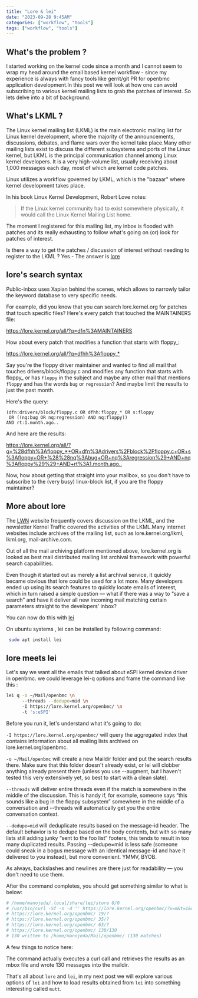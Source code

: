 ```yaml
---
title: "Lore & lei"
date: "2023-09-28 9:45AM"
categories: ["workflow", "tools"]
tags: ["workflow", "tools"]
---
```


## What's the problem ?

I started working on the kernel code since a month and I cannot seem to wrap my
head around the email based kernel workflow - since my experience is always with
fancy tools like gerrit/git PR for openbmc application development.In this post
we will look at how one can avoid subscribing to various kernel mailing lists to
grab the patches of interest. So lets delve into a bit of background.

## What's LKML ?

The Linux kernel mailing list (LKML) is the main electronic mailing list for
Linux kernel development, where the majority of the announcements, discussions,
debates, and flame wars over the kernel take place.Many other mailing lists exist
to discuss the different subsystems and ports of the Linux kernel, but LKML is
the principal communication channel among Linux kernel developers. It is a very
high-volume list, usually receiving about 1,000 messages each day, most of which
are kernel code patches.

Linux utilizes a workflow governed by LKML, which is the "bazaar" where kernel
development takes place.

In his book Linux Kernel Development, Robert Love notes:

> If the Linux kernel community had to exist somewhere physically, it would call
> the Linux Kernel Mailing List home.

The moment I registered for this mailing list, my inbox is flooded with patches
and its really exhausting to follow what's going on (or) look for patches of
interest.

Is there a way to get the patches / discussion of interest without needing to
register to the LKML ? Yes  - The answer is [lore](https://lore.kernel.org/)

## lore's search syntax

Public-inbox uses Xapian behind the scenes, which allows to narrowly tailor the
keyword database to very specific needs.

For example, did you know that you can search lore.kernel.org for patches that
touch specific files? Here's every patch that touched the MAINTAINERS file:

<https://lore.kernel.org/all/?q=dfn%3AMAINTAINERS>

How about every patch that modifies a function that starts with floppy_:

<https://lore.kernel.org/all/?q=dfhh%3Afloppy_*>

Say you're the floppy driver maintainer and wanted to find all mail that touches
drivers/block/floppy.c and modifies any function that starts with floppy_ or has
`floppy` in the subject and maybe any other mail that mentions `floppy` and has
the words `bug` or `regression`? And maybe limit the results to just the past
month.

Here's the query:

    (dfn:drivers/block/floppy.c OR dfhh:floppy_* OR s:floppy
     OR ((nq:bug OR nq:regression) AND nq:floppy))
    AND rt:1.month.ago..

And here are the results:

<https://lore.kernel.org/all/?q=%28dfhh%3Afloppy_*+OR+dfn%3Adrivers%2Fblock%2Ffloppy.c+OR+s%3Afloppy+OR+%28%28nq%3Abug+OR+nq%3Aregression%29+AND+nq%3Afloppy%29%29+AND+rt%3A1.month.ago..>

Now, how about getting that straight into your mailbox, so you don't have to
subscribe to the (very busy) linux-block list, if you are the floppy maintainer?

## More about lore

The [LWN](https://lwn.net/) website frequently covers discussion on the LKML, and
the newsletter Kernel Traffic covered the activities of the LKML.Many internet
websites include archives of the mailing list, such as lore.kernel.org/lkml,
lkml.org, mail-archive.com.

Out of all the mail archiving platform mentioned above, lore.kernel.org is
looked as best mail distributed mailing list archival framework with powerful
search capabilities.

Even though it started out as merely a list archival service, it quickly became
obvious that lore could be used for a lot more. Many developers ended up using
its search features to quickly locate emails of interest, which in turn raised a
simple question — what if there was a way to “save a search” and have it deliver
all new incoming mail matching certain parameters straight to the developers'
inbox?

You can now do this with [lei](https://man.archlinux.org/man/lei.1.en)

On ubuntu systems , lei can be installed by following command:

```bash
 sudo apt install lei
```

## lore meets lei

Let's say we want all the emails that talked about eSPI kernel device driver in
openbmc. we could leverage lei-q options and frame the command like this :

```bash
lei q -o ~/Mail/openbmc \n
      --threads --dedupe=mid \n
      -I https://lore.kernel.org/openbmc/ \n
      -t 's:eSPI'
```

Before you run it, let's understand what it's going to do:

`-I https://lore.kernel.org/openbmc/` will query the aggregated index that
contains information about all mailing lists archived on lore.kernel.org/openbmc.

`-o ~/Mail/openbmc` will create a new Maildir folder and put the search results
there. Make sure that this folder doesn't already exist, or lei will clobber
anything already present there (unless you use --augment, but I haven't tested
this very extensively yet, so best to start with a clean slate).

`--threads` will deliver entire threads even if the match is somewhere in the
middle of the discussion. This is handy if, for example, someone says “this
sounds like a bug in the floppy subsystem” somewhere in the middle of a
conversation and --threads will automatically get you the entire conversation
context.

`--dedupe=mid` will deduplicate results based on the message-id header. The
default behavior is to dedupe based on the body contents, but with so many
lists still adding junky “sent to the foo list” footers, this tends to result
in too many duplicated results. Passing --dedupe=mid is less safe (someone
could sneak in a bogus message with an identical message-id and have it
delivered to you instead), but more convenient. YMMV, BYOB.

As always, backslashes and newlines are there just for readability — you don't
need to use them.

After the command completes, you should get something similar to what is below:

``` bash
# /home/manojeda/.local/share/lei/store 0/0
# /usr/bin/curl -Sf -s -d '' https://lore.kernel.org/openbmc/?x=m&t=1&q=s%3AeSPI
# https://lore.kernel.org/openbmc/ 19/?
# https://lore.kernel.org/openbmc/ 35/?
# https://lore.kernel.org/openbmc/ 63/?
# https://lore.kernel.org/openbmc/ 130/130
# 130 written to /home/manojeda/Mail/openbmc/ (130 matches)
```

A few things to notice here:

The command actually executes a curl call and retrieves the results as an mbox
file and wrote 130 messages into the maildir.

That's all about `lore` and `lei`, in my next post we will explore various options
of `lei` and how to load results obtained from `lei` into something interesting
called `mutt`.
